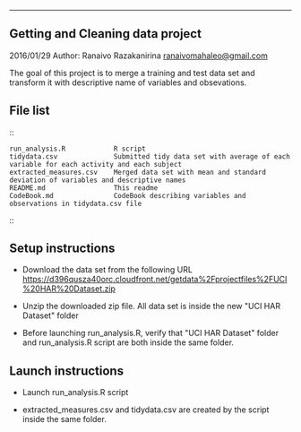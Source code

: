 
-----------
Getting and Cleaning data project
-----------

2016/01/29
Author: Ranaivo Razakanirina <ranaivomahaleo@gmail.com>


The goal of this project is to merge a training and test data set
and transform it with descriptive name of variables and obsevations.


File list
-----------
::

    run_analysis.R            R script 
    tidydata.csv              Submitted tidy data set with average of each variable for each activity and each subject
    extracted_measures.csv    Merged data set with mean and standard deviation of variables and descriptive names
    README.md                 This readme
    CodeBook.md               CodeBook describing variables and observations in tidydata.csv file

::

Setup instructions
-----------

- Download the data set from the following URL
https://d396qusza40orc.cloudfront.net/getdata%2Fprojectfiles%2FUCI%20HAR%20Dataset.zip

- Unzip the downloaded zip file. All data set is inside the new "UCI HAR Dataset" folder

- Before launching run_analysis.R, verify that "UCI HAR Dataset" folder and 
run_analysis.R script are both inside the same folder.


Launch instructions
-----------

- Launch run_analysis.R script

- extracted_measures.csv and tidydata.csv are created by the script inside the same folder.


